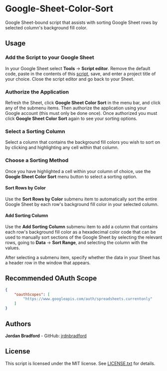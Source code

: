 # Google-Sheet-Color-Sort
Google Sheet-bound script that assists with sorting Google Sheet rows by selected column's background fill color.

## Usage
### Add the Script to your Google Sheet
In your Google Sheet select **Tools** -> **Script editor**. Remove the default code, paste in the contents of this [script](googleSheetColorSort.gs), save, and enter a project title of your choice. Close the script editor and go back to your Sheet.

### Authorize the Application
Refresh the Sheet, click **Google Sheet Color Sort** in the menu bar, and click any of the submenu items. Then authorize the application using your Google account (this must only be done once). Once authorized you must click **Google Sheet Color Sort** again to see your sorting options.

### Select a Sorting Column
Select a column that contains the background fill colors you wish to sort on by clicking and highlighting any cell within that column.

### Choose a Sorting Method
Once you have highlighted a cell within your column of choice, use the **Google Sheet Color Sort** menu button to select a sorting option.

#### Sort Rows by Color
Use the **Sort Rows by Color** submenu item to automatically sort the entire Google Sheet by each row's background fill color in your selected column. 

#### Add Sorting Column
Use the **Add Sorting Column** submenu item to add a column that contains each row's background fill color as a hexadecimal color code that can be used to manually sort sections of the Google Sheet by selecting the relevant rows, going to **Data** -> **Sort Range**, and selecting the column with the values. 

After selecting a submenu item, specify whether the data in your Sheet has a header row in the window that appears.

## Recommended OAuth Scope
```json
{
    "oauthScopes": [
        "https://www.googleapis.com/auth/spreadsheets.currentonly"
    ]
}
```

## Authors
**Jordan Bradford** - GitHub: [jrdnbradford](https://github.com/jrdnbradford)

## License
This script is licensed under the MIT license. See [LICENSE.txt](LICENSE.txt) for details.